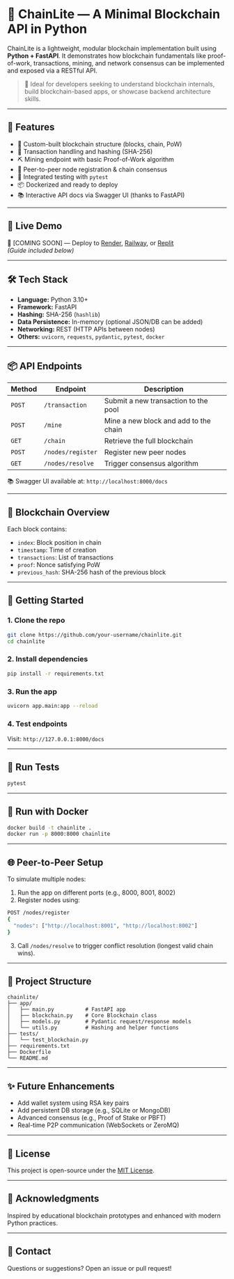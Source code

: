 # 🚀 ChainLite — A Minimal Blockchain API in Python

ChainLite is a lightweight, modular blockchain implementation built using **Python + FastAPI**. It demonstrates how blockchain fundamentals like proof-of-work, transactions, mining, and network consensus can be implemented and exposed via a RESTful API.

> 🎯 Ideal for developers seeking to understand blockchain internals, build blockchain-based apps, or showcase backend architecture skills.

---

## 📌 Features

- 🧱 Custom-built blockchain structure (blocks, chain, PoW)
- 🔐 Transaction handling and hashing (SHA-256)
- ⛏️ Mining endpoint with basic Proof-of-Work algorithm
- 🔗 Peer-to-peer node registration & chain consensus
- 🧪 Integrated testing with `pytest`
- 📦 Dockerized and ready to deploy
- 📚 Interactive API docs via Swagger UI (thanks to FastAPI)

---

## 🚀 Live Demo

🔗 [COMING SOON] — Deploy to [Render](https://render.com), [Railway](https://railway.app), or [Replit](https://replit.com)  
*(Guide included below)*

---

## 🛠️ Tech Stack

- **Language:** Python 3.10+
- **Framework:** FastAPI
- **Hashing:** SHA-256 (`hashlib`)
- **Data Persistence:** In-memory (optional JSON/DB can be added)
- **Networking:** REST (HTTP APIs between nodes)
- **Others:** `uvicorn`, `requests`, `pydantic`, `pytest`, `docker`

---

## 📦 API Endpoints

| Method | Endpoint              | Description                             |
|--------|-----------------------|-----------------------------------------|
| `POST` | `/transaction`        | Submit a new transaction to the pool    |
| `POST` | `/mine`               | Mine a new block and add to the chain   |
| `GET`  | `/chain`              | Retrieve the full blockchain            |
| `POST` | `/nodes/register`     | Register new peer nodes                 |
| `GET`  | `/nodes/resolve`      | Trigger consensus algorithm             |

📚 Swagger UI available at: `http://localhost:8000/docs`

---

## 🧱 Blockchain Overview

Each block contains:
- `index`: Block position in chain
- `timestamp`: Time of creation
- `transactions`: List of transactions
- `proof`: Nonce satisfying PoW
- `previous_hash`: SHA-256 hash of the previous block

---

## 🔧 Getting Started

### 1. Clone the repo
```bash
git clone https://github.com/your-username/chainlite.git
cd chainlite
````

### 2. Install dependencies

```bash
pip install -r requirements.txt
```

### 3. Run the app

```bash
uvicorn app.main:app --reload
```

### 4. Test endpoints

Visit: `http://127.0.0.1:8000/docs`

---

## 🧪 Run Tests

```bash
pytest
```

---

## 🐳 Run with Docker

```bash
docker build -t chainlite .
docker run -p 8000:8000 chainlite
```

---

## 🌐 Peer-to-Peer Setup

To simulate multiple nodes:

1. Run the app on different ports (e.g., 8000, 8001, 8002)
2. Register nodes using:

```bash
POST /nodes/register
{
  "nodes": ["http://localhost:8001", "http://localhost:8002"]
}
```

3. Call `/nodes/resolve` to trigger conflict resolution (longest valid chain wins).

---

## 📁 Project Structure

```
chainlite/
├── app/
│   ├── main.py          # FastAPI app
│   ├── blockchain.py    # Core Blockchain class
│   ├── models.py        # Pydantic request/response models
│   └── utils.py         # Hashing and helper functions
├── tests/
│   └── test_blockchain.py
├── requirements.txt
├── Dockerfile
└── README.md
```

---

## ✨ Future Enhancements

* Add wallet system using RSA key pairs
* Add persistent DB storage (e.g., SQLite or MongoDB)
* Advanced consensus (e.g., Proof of Stake or PBFT)
* Real-time P2P communication (WebSockets or ZeroMQ)

---

## 📜 License

This project is open-source under the [MIT License](LICENSE).

---

## 🙌 Acknowledgments

Inspired by educational blockchain prototypes and enhanced with modern Python practices.

---

## 👋 Contact
Questions or suggestions? Open an issue or pull request!
```
